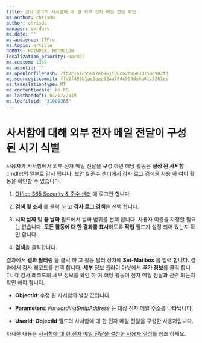 ```yaml
---
title: 감사 로그의 사서함에 대 한 외부 전자 메일 전달 확인
ms.author: chrisda
author: chrisda
manager: serdars
ms.date: ''
ms.audience: ITPro
ms.topic: article
ROBOTS: NOINDEX, NOFOLLOW
localization_priority: Normal
ms.custom: 1369
ms.assetid: ''
ms.openlocfilehash: 7fb2c161c558a7eb961f86ca2b86e33750d902fd
ms.sourcegitcommit: ffe2f489b1ac3aae62aa784c959da6a41c3261eb
ms.translationtype: MT
ms.contentlocale: ko-KR
ms.lasthandoff: 04/17/2019
ms.locfileid: "31909365"
---
```

# <a name="identify-when-external-email-forwarding-is-configured-on-mailboxes"></a>사서함에 대해 외부 전자 메일 전달이 구성 된 시기 식별

사용자가 사서함에서 외부 전자 메일 전달을 구성 하면 해당 활동은 **설정 된 사서함** cmdlet의 일부로 감사 됩니다. 보안 & 준수 센터에서 감사 로그 검색을 사용 하 여이 활동을 확인할 수 있습니다.

1. [Office 365 Security & 준수 센터](https://protection.office.com/) 에 로그인 합니다.

2. **검색 및 조사** 를 클릭 하 고 **감사 로그 검색**을 선택 합니다.

3. **시작 날짜** 및 **끝 날짜** 필드에서 날짜 범위를 선택 합니다. 사용자 이름을 지정할 필요는 없습니다. **모든 활동에 대 한 결과를 표시**하도록 **작업** 필드가 설정 되어 있는지 확인 합니다.

4. **검색**을 클릭합니다.

결과에서 **결과 필터링** 을 클릭 하 고 활동 필터 상자에 **Set-Mailbox** 를 입력 합니다. 결과에서 감사 레코드를 선택 합니다. **세부** 정보 플라이 아웃에서 **추가 정보**를 클릭 합니다. 각 감사 레코드의 세부 정보를 확인 하 여 해당 활동이 전자 메일 전달과 관련 되는지 확인 해야 합니다.

- **ObjectId**: 수정 된 사서함의 별칭 값입니다.

- **Parameters**: _ForwardingSmtpAddress_ 는 대상 전자 메일 주소를 나타냅니다.

- **UserId**: **ObjectId** 필드의 사서함에 대 한 전자 메일 전달을 구성한 사용자입니다.

자세한 내용은 [사서함에 대 한 전자 메일 전달을 설정한 사용자 결정](https://docs.microsoft.com/office365/securitycompliance/auditing-troubleshooting-scenarios#determining-who-set-up-email-forwarding-for-a-mailbox)를 참조 하세요.
